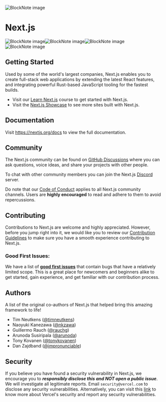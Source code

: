 ![BlockNote image](https://camo.githubusercontent.com/26d06a6572aa5d9ecdb699add71d40e57aefe8244c6306ba58a70aee6ad5123c/68747470733a2f2f6173736574732e76657263656c2e636f6d2f696d6167652f75706c6f61642f76313636323133303535392f6e6578746a732f49636f6e5f6c696768745f6261636b67726f756e642e706e67)

# Next.js

![BlockNote image](https://camo.githubusercontent.com/a7ee01bcc96a6e07e392a87f7e3202faa847efd0bc129e66f716ea98d9302ced/68747470733a2f2f696d672e736869656c64732e696f2f62616467652f4d414445253230425925323056657263656c2d3030303030302e7376673f7374796c653d666f722d7468652d6261646765266c6f676f3d56657263656c266c6162656c436f6c6f723d303030)![BlockNote image](https://camo.githubusercontent.com/60dcf9db176916c5e18b23978eb6d1c0282a88ed3d9632568c6b953f868b3b6f/68747470733a2f2f696d672e736869656c64732e696f2f6e706d2f762f6e6578742e7376673f7374796c653d666f722d7468652d6261646765266c6162656c436f6c6f723d303030303030)![BlockNote image](https://camo.githubusercontent.com/34bfded824851462f4cbaf614527b184b1872b41e35a6414ecbff72ecbe1e25a/68747470733a2f2f696d672e736869656c64732e696f2f6e706d2f6c2f6e6578742e7376673f7374796c653d666f722d7468652d6261646765266c6162656c436f6c6f723d303030303030)![BlockNote image](https://camo.githubusercontent.com/84f18bb62460515b8c657f349c87d7f8a85b6044b58e73495f4dbe79588f59c5/68747470733a2f2f696d672e736869656c64732e696f2f62616467652f4a6f696e253230746865253230636f6d6d756e6974792d626c756576696f6c65742e7376673f7374796c653d666f722d7468652d6261646765266c6f676f3d4e6578742e6a73266c6162656c436f6c6f723d303030303030266c6f676f57696474683d3230)

## Getting Started

Used by some of the world's largest companies, Next.js enables you to create full-stack web applications by extending the latest React features, and integrating powerful Rust-based JavaScript tooling for the fastest builds.

*   Visit our [Learn Next.js](https://nextjs.org/learn) course to get started with Next.js.
*   Visit the [Next.js Showcase](https://nextjs.org/showcase) to see more sites built with Next.js.

## Documentation

Visit <https://nextjs.org/docs> to view the full documentation.

## Community

The Next.js community can be found on [GitHub Discussions](https://github.com/vercel/next.js/discussions) where you can ask questions, voice ideas, and share your projects with other people.

To chat with other community members you can join the Next.js [Discord](https://nextjs.org/discord) server.

Do note that our [Code of Conduct](https://github.com/vercel/next.js/blob/canary/CODE_OF_CONDUCT.md) applies to all Next.js community channels. Users are **highly encouraged** to read and adhere to them to avoid repercussions.

## Contributing

Contributions to Next.js are welcome and highly appreciated. However, before you jump right into it, we would like you to review our [Contribution Guidelines](https://github.com/gyeongmann/next.js/blob/canary/contributing.md) to make sure you have a smooth experience contributing to Next.js.

### Good First Issues:

We have a list of **[good first issues](https://github.com/vercel/next.js/labels/good%20first%20issue)** that contain bugs that have a relatively limited scope. This is a great place for newcomers and beginners alike to get started, gain experience, and get familiar with our contribution process.

## Authors

A list of the original co-authors of Next.js that helped bring this amazing framework to life!

*   Tim Neutkens ([@timneutkens](https://x.com/timneutkens))
*   Naoyuki Kanezawa ([@nkzawa](https://x.com/nkzawa))
*   Guillermo Rauch ([@rauchg](https://x.com/rauchg))
*   Arunoda Susiripala ([@arunoda](https://x.com/arunoda))
*   Tony Kovanen ([@tonykovanen](https://x.com/tonykovanen))
*   Dan Zajdband ([@impronunciable](https://x.com/impronunciable))

## Security

If you believe you have found a security vulnerability in Next.js, we encourage you to ***responsibly disclose this and NOT open a public issue***. We will investigate all legitimate reports. Email `security@vercel.com` to disclose any security vulnerabilities. Alternatively, you can visit this [link](https://vercel.com/security) to know more about Vercel's security and report any security vulnerabilities.



